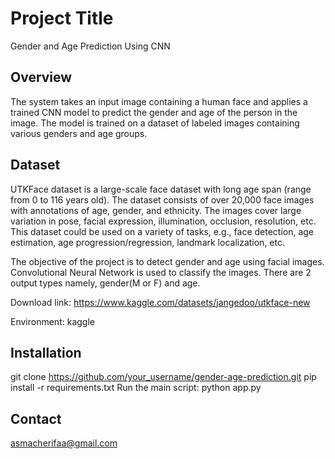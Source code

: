 # Project Title

Gender and Age Prediction Using CNN


## Overview
The system takes an input image containing a human face and applies a trained CNN model to predict the gender and age of the person in the image.
The model is trained on a dataset of labeled images containing various genders and age groups.


## Dataset 
UTKFace dataset is a large-scale face dataset with long age span (range from 0 to 116 years old). 
The dataset consists of over 20,000 face images with annotations of age, gender, and ethnicity.
The images cover large variation in pose, facial expression, illumination, occlusion, resolution, etc. 
This dataset could be used on a variety of tasks, e.g., face detection, age estimation, age progression/regression, landmark localization, etc.

The objective of the project is to detect gender and age using facial images. Convolutional Neural Network is used to classify the images. There are 2 output types namely, gender(M or F) and age.

Download link: https://www.kaggle.com/datasets/jangedoo/utkface-new

Environment: kaggle


## Installation

git clone https://github.com/your_username/gender-age-prediction.git
pip install -r requirements.txt
Run the main script:  python app.py



## Contact

asmacherifaa@gmail.com







